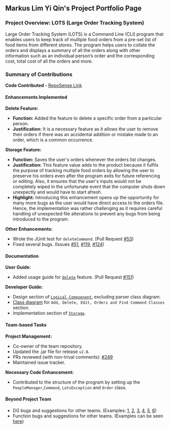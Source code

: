 ## Markus Lim Yi Qin's Project Portfolio Page
### Project Overview: LOTS (Large Order Tracking System)
Large Order Tracking System (LOTS) is a Command Line (CLI) program that enables users to keep track of multiple food orders from a pre-set list of food items from different stores. The program helps users to collate the orders and displays a summary of all the orders along with other information such as an individual person’s order and the corresponding cost, total cost of all the orders and more.
### Summary of Contributions
**Code Contributed -** [RepoSense Link](https://nus-cs2113-ay2122s1.github.io/tp-dashboard/?search=&sort=groupTitle&sortWithin=title&timeframe=commit&mergegroup=&groupSelect=groupByRepos&breakdown=true&checkedFileTypes=docs~functional-code~test-code~other&since=2021-09-25&tabOpen=true&tabType=authorship&tabAuthor=markuslyq&tabRepo=AY2122S1-CS2113-T13-2%2Ftp%5Bmaster%5D&authorshipIsMergeGroup=false&authorshipFileTypes=docs~functional-code~test-code&authorshipIsBinaryFileTypeChecked=false)  
#### Enhancements Implemented  
**Delete Feature:**
* **Function:** Added the feature to delete a specific order from a particular person.
* **Justification:** It is a necessary feature as it allows the user to remove their orders if there was an accidental addition or mistake made to an order, which is a common occurrence.  

**Storage Feature:**
* **Function:** Saves the user's orders whenever the orders list changes.
* **Justification:** This feature value adds to the product because it fulfils the purpose of tracking multiple food orders by allowing the user to preserve his orders even after the program exits for future referencing or editing. Also, it ensures that the user's inputs would not be completely wiped in the unfortunate event that the computer shuts down unexpectly and would have to start afresh. 
* **Highlight:** Introducing this enhancement opens up the opportunity for many more bugs as the user would have direct access to the orders file. Hence, the implementation was rather challenging as it requires careful handling of unexpected file alterations to prevent any bugs from being introduced to the program. 

**Other Enhancements:**
* Wrote the JUnit test for `deleteCommand`. (Pull Request [#53](https://github.com/AY2122S1-CS2113-T13-2/tp/pull/53))
* Fixed several bugs. (Issues [#51](https://github.com/AY2122S1-CS2113-T13-2/tp/issues/51), [#119](https://github.com/AY2122S1-CS2113-T13-2/tp/issues/119), [#124](https://github.com/AY2122S1-CS2113-T13-2/tp/issues/124))

#### Documentation   
**User Guide:**
  * Added usage guide for [`delete`](https://ay2122s1-cs2113-t13-2.github.io/tp/UserGuide.html#deleting-orders-delete) feature. (Pull Request [#151](https://github.com/AY2122S1-CS2113-T13-2/tp/pull/151))

**Developer Guide:**
  * Design section of [`Logical Compoenent`](https://ay2122s1-cs2113-t13-2.github.io/tp/DeveloperGuide.html#logical-component), excluding parser class diagram. 
  * [Class diagram](https://raw.githubusercontent.com/AY2122S1-CS2113-T13-2/tp/master/UMLdiagrams/LogicalComponentDiagrams/OverallClassDiagram.jpg) for `Add, Delete, Edit, Orders and Find Command Classes` section.
  * Implementation section of [`Storage`](https://ay2122s1-cs2113-t13-2.github.io/tp/DeveloperGuide.html#storage).

#### Team-based Tasks  
**Project Management:**
* Co-owner of the team repository.
* Updated the .jar file for release `v2.0`.
* PRs reviewed (with non-trival comments): [#249](https://github.com/AY2122S1-CS2113-T13-2/tp/pull/249) 
* Maintained issue tracker.

**Necessary Code Enhancement:** 
* Contributed to the structure of the program by setting up the `PeopleManager`,`Command`, `LotsException` and `Order` class.

#### Beyond Project Team
* DG bugs and suggestions for other teams. (Examples: [1](https://github.com/nus-cs2113-AY2122S1/tp/pull/41/files#r738028340), [2](https://github.com/nus-cs2113-AY2122S1/tp/pull/41/files#r738029816), [3](https://github.com/nus-cs2113-AY2122S1/tp/pull/41/files#r738031424), [4](https://github.com/nus-cs2113-AY2122S1/tp/pull/41/files#r738036851), [5](https://github.com/nus-cs2113-AY2122S1/tp/pull/41/files#r738034950), [6](https://github.com/nus-cs2113-AY2122S1/tp/pull/41/files#r738038405))
* Function bugs and suggestions for other teams. (Examples can be seen [here](https://github.com/markuslyq/ped/issues))
